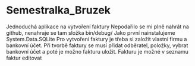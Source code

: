 # Semestralka_Bruzek
Jednoduchá aplikace na vytvoření faktury
Nepodařilo se mi plně nahrát na github, nenahraje se tam složka bin/debug/
Jako první nainstalujeme System.Data.SQLite
Pro vytvoření faktury je třeba si založit vlastní firmu a bankovní účet.
Při tvorbě faktury se musí přidat odběratel, položky, vybrat bankovní účet a poté je možno fakturu uložit.
Fakturu je možné v seznamu faktur editovat